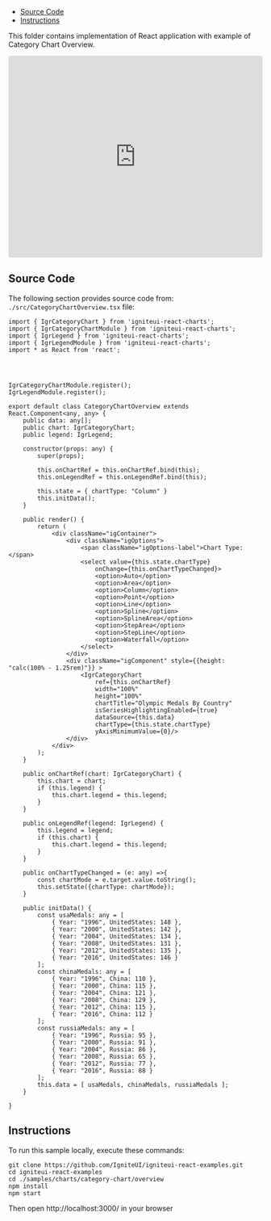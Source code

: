 <!-- NOTE: do not change this file because it will be auto re-generated from template file: -->
<!-- https://github.com/IgniteUI/igniteui-react-examples/tree/master/sample-template-files/ReadMe.md -->

<!-- ## Table of Contents -->
<!-- - [Sample Preview](#Sample-Preview) -->
- [Source Code](#Source-Code)
- [Instructions](#Instructions)

This folder contains implementation of React application with example of Category Chart Overview.
<!-- in the Category Chart component -->
<!-- [Category Chart](https://infragistics.com/Reactsite/components/category-chart.html) -->

<html lang="en" xmlns="http://www.w3.org/1999/xhtml">
    <body>
        <!-- <a target="_blank" href="https://codesandbox.io/s/github/IgniteUI/igniteui-react-examples/tree/master/samples/charts/category-chart/overview?fontsize=14&hidenavigation=1&theme=dark&view=preview&file=/src/CategoryChartOverview.tsx" rel="noopener noreferrer">
            <img height="40px" style="border-radius: 0.5rem" alt="Edit on CodeSandbox" src="https://static.infragistics.com/xplatform/images/sandbox/edit.png"/>
        </a> -->
        <!-- <a target="_blank"
href="https://codesandbox.io/s/github/IgniteUI/igniteui-react-examples/tree/master/samples/maps/geo-map/binding-csv-points?fontsize=14&hidenavigation=1&theme=dark&view=preview">
            <img alt="Edit Sample" src="https://codesandbox.io/static/img/play-codesandbox.svg"/>
        </a> -->
        <!-- <a target="_blank" style="margin-left: 0.5rem"
href="https://codesandbox.io/embed/github/IgniteUI/igniteui-react-examples/tree/master/samples/charts/category-chart/overview?fontsize=14&hidenavigation=1&theme=dark&view=preview&file=/src/CategoryChartOverview.tsx">
            <img height="40px" style="border-radius: 5px" alt="View on CodeSandbox" src="https://static.infragistics.com/xplatform/images/sandbox/view.png"/>
        </a> -->
        <!-- <a target="_blank"
href="https://codesandbox.io/embed/github/IgniteUI/igniteui-react-examples/tree/master/samples/maps/geo-map/binding-csv-points?fontsize=14&hidenavigation=1&theme=dark&view=preview">
            <img alt="View on CodeSandbox" src="https://static.infragistics.com/xplatform/images/sandbox/view.png"/>
        </a>
https://codesandbox.io/embed/react-treemap-overview-rtb45
https://codesandbox.io/static/img/play-codesandbox.svg
https://codesandbox.io/embed/react-treemap-overview-rtb45?view=browser -->
    </body>
</html>

<!-- ## Sample Preview -->

<iframe
  src="https://codesandbox.io/embed/github/IgniteUI/igniteui-react-examples/tree/master/samples/charts/category-chart/overview?fontsize=14&hidenavigation=1&theme=dark&view=preview&file=/src/CategoryChartOverview.tsx"
  style="width:100%; height:400px; border:0; border-radius: 4px; overflow:hidden;"
  allow="accelerometer; ambient-light-sensor; camera; encrypted-media; geolocation; gyroscope; hid; microphone; midi; payment; usb; vr"
  sandbox="allow-forms allow-modals allow-popups allow-presentation allow-same-origin allow-scripts"
></iframe>

## Source Code

The following section provides source code from:
`./src/CategoryChartOverview.tsx` file:

```tsx
import { IgrCategoryChart } from 'igniteui-react-charts';
import { IgrCategoryChartModule } from 'igniteui-react-charts';
import { IgrLegend } from 'igniteui-react-charts';
import { IgrLegendModule } from 'igniteui-react-charts';
import * as React from 'react';




IgrCategoryChartModule.register();
IgrLegendModule.register();

export default class CategoryChartOverview extends React.Component<any, any> {
    public data: any[];
    public chart: IgrCategoryChart;
    public legend: IgrLegend;

    constructor(props: any) {
        super(props);

        this.onChartRef = this.onChartRef.bind(this);
        this.onLegendRef = this.onLegendRef.bind(this);

        this.state = { chartType: "Column" }
        this.initData();
    }

    public render() {
        return (
            <div className="igContainer">
                <div className="igOptions">
                    <span className="igOptions-label">Chart Type: </span>
                    <select value={this.state.chartType}
                        onChange={this.onChartTypeChanged}>
                        <option>Auto</option>
                        <option>Area</option>
                        <option>Column</option>
                        <option>Point</option>
                        <option>Line</option>
                        <option>Spline</option>
                        <option>SplineArea</option>
                        <option>StepArea</option>
                        <option>StepLine</option>
                        <option>Waterfall</option>
                    </select>
                </div>
                <div className="igComponent" style={{height: "calc(100% - 1.25rem)"}} >
                    <IgrCategoryChart
                        ref={this.onChartRef}
                        width="100%"
                        height="100%"
                        chartTitle="Olympic Medals By Country"
                        isSeriesHighlightingEnabled={true}
                        dataSource={this.data}
                        chartType={this.state.chartType}
                        yAxisMinimumValue={0}/>
                </div>
            </div>
        );
    }

    public onChartRef(chart: IgrCategoryChart) {
        this.chart = chart;
        if (this.legend) {
            this.chart.legend = this.legend;
        }
    }

    public onLegendRef(legend: IgrLegend) {
        this.legend = legend;
        if (this.chart) {
            this.chart.legend = this.legend;
        }
    }

    public onChartTypeChanged = (e: any) =>{
        const chartMode = e.target.value.toString();
        this.setState({chartType: chartMode});
    }

    public initData() {
        const usaMedals: any = [
            { Year: "1996", UnitedStates: 148 },
            { Year: "2000", UnitedStates: 142 },
            { Year: "2004", UnitedStates: 134 },
            { Year: "2008", UnitedStates: 131 },
            { Year: "2012", UnitedStates: 135 },
            { Year: "2016", UnitedStates: 146 }
        ];
        const chinaMedals: any = [
            { Year: "1996", China: 110 },
            { Year: "2000", China: 115 },
            { Year: "2004", China: 121 },
            { Year: "2008", China: 129 },
            { Year: "2012", China: 115 },
            { Year: "2016", China: 112 }
        ];
        const russiaMedals: any = [
            { Year: "1996", Russia: 95 },
            { Year: "2000", Russia: 91 },
            { Year: "2004", Russia: 86 },
            { Year: "2008", Russia: 65 },
            { Year: "2012", Russia: 77 },
            { Year: "2016", Russia: 88 }
        ];
        this.data = [ usaMedals, chinaMedals, russiaMedals ];
    }

}

```

## Instructions
To run this sample locally, execute these commands:

```
git clone https://github.com/IgniteUI/igniteui-react-examples.git
cd igniteui-react-examples
cd ./samples/charts/category-chart/overview
npm install
npm start

```

Then open http://localhost:3000/ in your browser

